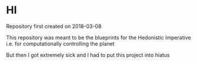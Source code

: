 # HI

Repository first created on 2018-03-08

This repository was meant to be the blueprints for the Hedonistic Imperative i.e. for computationally controlling the planet

But then I got extremely sick and I had to put this project into hiatus
